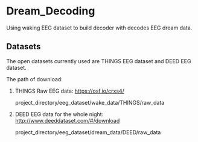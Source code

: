 # Dream_Decoding
Using waking EEG dataset to build decoder with decodes EEG dream data. 

## Datasets
The open datasets currently used are THINGS EEG dataset and DEED EEG dataset. 

The path of download:

1. THINGS Raw EEG data: https://osf.io/crxs4/
   
   project_directory/eeg_dataset/wake_data/THINGS/raw_data
   
3. DEED EEG data for the whole night: http://www.deeddataset.com/#/download
   
   project_directory/eeg_dataset/dream_data/DEED/raw_data
